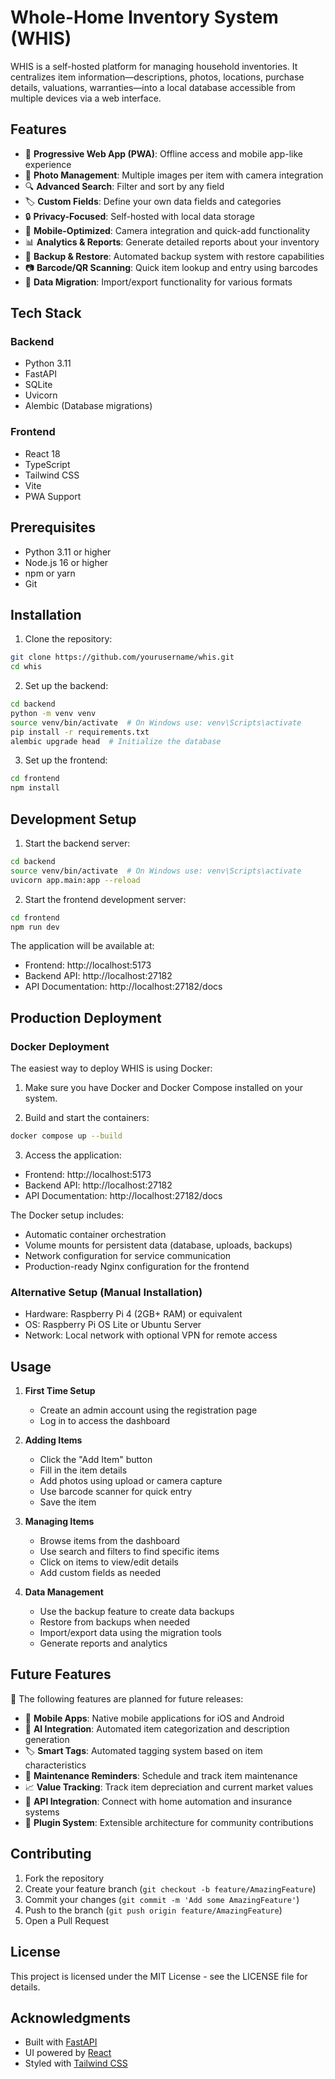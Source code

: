 # Whole-Home Inventory System (WHIS)

WHIS is a self-hosted platform for managing household inventories. It centralizes item information—descriptions, photos, locations, purchase details, valuations, warranties—into a local database accessible from multiple devices via a web interface.

## Features

- 📱 **Progressive Web App (PWA)**: Offline access and mobile app-like experience
- 📸 **Photo Management**: Multiple images per item with camera integration
- 🔍 **Advanced Search**: Filter and sort by any field
- 🏷️ **Custom Fields**: Define your own data fields and categories
- 🔒 **Privacy-Focused**: Self-hosted with local data storage
- 📱 **Mobile-Optimized**: Camera integration and quick-add functionality
- 📊 **Analytics & Reports**: Generate detailed reports about your inventory
- 🔄 **Backup & Restore**: Automated backup system with restore capabilities
- 📷 **Barcode/QR Scanning**: Quick item lookup and entry using barcodes
- 🔄 **Data Migration**: Import/export functionality for various formats

## Tech Stack

### Backend
- Python 3.11
- FastAPI
- SQLite
- Uvicorn
- Alembic (Database migrations)

### Frontend
- React 18
- TypeScript
- Tailwind CSS
- Vite
- PWA Support

## Prerequisites

- Python 3.11 or higher
- Node.js 16 or higher
- npm or yarn
- Git

## Installation

1. Clone the repository:
```bash
git clone https://github.com/yourusername/whis.git
cd whis
```

2. Set up the backend:
```bash
cd backend
python -m venv venv
source venv/bin/activate  # On Windows use: venv\Scripts\activate
pip install -r requirements.txt
alembic upgrade head  # Initialize the database
```

3. Set up the frontend:
```bash
cd frontend
npm install
```

## Development Setup

1. Start the backend server:
```bash
cd backend
source venv/bin/activate  # On Windows use: venv\Scripts\activate
uvicorn app.main:app --reload
```

2. Start the frontend development server:
```bash
cd frontend
npm run dev
```

The application will be available at:
- Frontend: http://localhost:5173
- Backend API: http://localhost:27182
- API Documentation: http://localhost:27182/docs

## Production Deployment

### Docker Deployment
The easiest way to deploy WHIS is using Docker:

1. Make sure you have Docker and Docker Compose installed on your system.

2. Build and start the containers:
```bash
docker compose up --build
```

3. Access the application:
- Frontend: http://localhost:5173
- Backend API: http://localhost:27182
- API Documentation: http://localhost:27182/docs

The Docker setup includes:
- Automatic container orchestration
- Volume mounts for persistent data (database, uploads, backups)
- Network configuration for service communication
- Production-ready Nginx configuration for the frontend

### Alternative Setup (Manual Installation)
- Hardware: Raspberry Pi 4 (2GB+ RAM) or equivalent
- OS: Raspberry Pi OS Lite or Ubuntu Server
- Network: Local network with optional VPN for remote access

## Usage

1. **First Time Setup**
   - Create an admin account using the registration page
   - Log in to access the dashboard

2. **Adding Items**
   - Click the "Add Item" button
   - Fill in the item details
   - Add photos using upload or camera capture
   - Use barcode scanner for quick entry
   - Save the item

3. **Managing Items**
   - Browse items from the dashboard
   - Use search and filters to find specific items
   - Click on items to view/edit details
   - Add custom fields as needed

4. **Data Management**
   - Use the backup feature to create data backups
   - Restore from backups when needed
   - Import/export data using the migration tools
   - Generate reports and analytics

## Future Features

🚀 The following features are planned for future releases:

- 📱 **Mobile Apps**: Native mobile applications for iOS and Android
- 🤖 **AI Integration**: Automated item categorization and description generation
- 🏷️ **Smart Tags**: Automated tagging system based on item characteristics
- 📅 **Maintenance Reminders**: Schedule and track item maintenance
- 📈 **Value Tracking**: Track item depreciation and current market values
- 🔗 **API Integration**: Connect with home automation and insurance systems
- 🔌 **Plugin System**: Extensible architecture for community contributions

## Contributing

1. Fork the repository
2. Create your feature branch (`git checkout -b feature/AmazingFeature`)
3. Commit your changes (`git commit -m 'Add some AmazingFeature'`)
4. Push to the branch (`git push origin feature/AmazingFeature`)
5. Open a Pull Request

## License

This project is licensed under the MIT License - see the LICENSE file for details.

## Acknowledgments

- Built with [FastAPI](https://fastapi.tiangolo.com/)
- UI powered by [React](https://reactjs.org/)
- Styled with [Tailwind CSS](https://tailwindcss.com/)